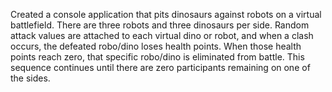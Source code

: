 Created a console application that pits dinosaurs against robots on a virtual battlefield. There are three robots and three dinosaurs per side. Random attack values are attached to each virtual dino or robot, and when a clash occurs, the defeated robo/dino loses health points. When those health points reach zero, that specific robo/dino is eliminated from battle. This sequence continues until there are zero participants remaining on one of the sides.
